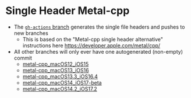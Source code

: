 # Single Header Metal-cpp

* The [`gh-actions` branch](https://github.com/briaguya-ai/single-header-metal-cpp/tree/gh-actions) generates the single file headers and pushes to new branches
  * This is based on the "Metal-cpp single header alternative" instructions here https://developer.apple.com/metal/cpp/
* All other branches will only ever have one autogenerated (non-empty) commit
  * [metal-cpp_macOS12_iOS15](https://github.com/briaguya-ai/single-header-metal-cpp/tree/metal-cpp_macOS12_iOS15)
  * [metal-cpp_macOS13_iOS16](https://github.com/briaguya-ai/single-header-metal-cpp/tree/metal-cpp_macOS13_iOS16)
  * [metal-cpp_macOS13.3_iOS16.4](https://github.com/briaguya-ai/single-header-metal-cpp/tree/metal-cpp_macOS13.3_iOS16.4)
  * [metal-cpp_macOS14_iOS17-beta](https://github.com/briaguya-ai/single-header-metal-cpp/tree/metal-cpp_macOS14_iOS17-beta)
  * [metal-cpp_macOS14.2_iOS17.2](https://github.com/briaguya-ai/single-header-metal-cpp/tree/metal-cpp_macOS14.2_iOS17.2)
 
